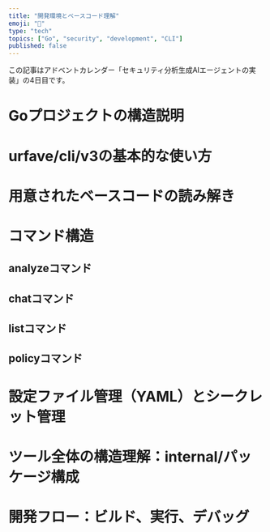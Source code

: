 ```yaml
---
title: "開発環境とベースコード理解"
emoji: "🤖"
type: "tech"
topics: ["Go", "security", "development", "CLI"]
published: false
---
```


この記事はアドベントカレンダー「セキュリティ分析生成AIエージェントの実装」の4日目です。

# Goプロジェクトの構造説明

# urfave/cli/v3の基本的な使い方

# 用意されたベースコードの読み解き

# コマンド構造

## analyzeコマンド

## chatコマンド

## listコマンド

## policyコマンド

# 設定ファイル管理（YAML）とシークレット管理

# ツール全体の構造理解：internal/パッケージ構成

# 開発フロー：ビルド、実行、デバッグ
